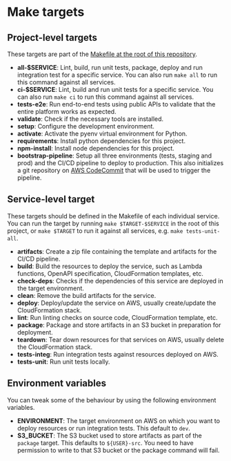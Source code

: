 Make targets
============

## Project-level targets

These targets are part of the [Makefile at the root of this repository](../Makefile).

* __all-$SERVICE__: Lint, build, run unit tests, package, deploy and run integration test for a specific service. You can also run `make all` to run this command against all services.
* __ci-$SERVICE__: Lint, build and run unit tests for a specific service. You can also run `make ci` to run this command against all services.
* __tests-e2e__: Run end-to-end tests using public APIs to validate that the entire platform works as expected.
* __validate__: Check if the necessary tools are installed.
* __setup__: Configure the development environment.
* __activate__: Activate the pyenv virtual environment for Python.
* __requirements__: Install python dependencies for this project.
* __npm-install__: Install node dependencies for this project.
* __bootstrap-pipeline__: Setup all three environments (tests, staging and prod) and the CI/CD pipeline to deploy to production. This also initializes a git repository on [AWS CodeCommit](https://aws.amazon.com/codecommit/) that will be used to trigger the pipeline.

## Service-level target

These targets should be defined in the Makefile of each individual service. You can run the target by running `make $TARGET-$SERVICE` in the root of this project, or `make $TARGET` to run it against all services, e.g. `make tests-unit-all`.

* __artifacts__: Create a zip file containing the template and artifacts for the CI/CD pipeline.
* __build__: Build the resources to deploy the service, such as Lambda functions, OpenAPI specification, CloudFormation templates, etc.
* __check-deps__: Checks if the dependencies of this service are deployed in the target environment.
* __clean__: Remove the build artifacts for the service.
* __deploy__: Deploy/update the service on AWS, usually create/update the CloudFormation stack.
* __lint__: Run linting checks on source code, CloudFormation template, etc.
* __package__: Package and store artifacts in an S3 bucket in preparation for deployment.
* __teardown__: Tear down resources for that services on AWS, usually delete the CloudFormation stack.
* __tests-integ__: Run integration tests against resources deployed on AWS.
* __tests-unit__: Run unit tests locally.

## Environment variables

You can tweak some of the behaviour by using the following environment variables.

* __ENVIRONMENT__: The target environment on AWS on which you want to deploy resources or run integration tests. This default to `dev`.
* __S3_BUCKET__: The S3 bucket used to store artifacts as part of the `package` target. This defaults to `${USER}-src`. You need to have permission to write to that S3 bucket or the package command will fail.